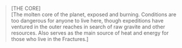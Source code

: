 >[THE CORE]\
[The molten core of the planet, exposed and burning. Conditions are too dangerous for anyone to live here, though expeditions have ventured in the outer reaches in search of raw gravite and other resources. Also serves as the main source of heat and energy for those who live in the Fractures.]